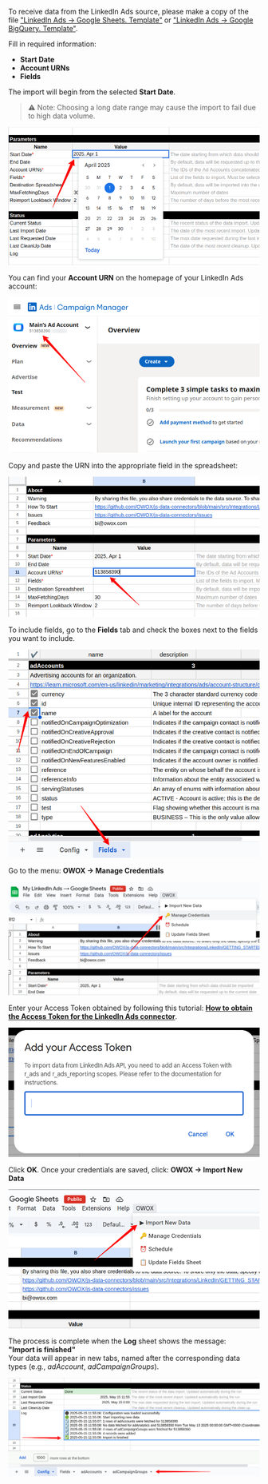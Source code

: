 To receive data from the LinkedIn Ads source, please make a copy of the file
["LinkedIn Ads → Google Sheets. Template"](https://docs.google.com/spreadsheets/d/1-eo1z9h5qKGfNDVmSoVYgyEkWfRWRy07NaU5hZnM4Vk/copy) or
["LinkedIn Ads → Google BigQuery. Template"](https://docs.google.com/spreadsheets/d/1hHrS8FejfACt1lbOQCfY72YldjjMRP8Ft1aOxqqXYsA/copy).

Fill in required information:
- **Start Date**
- **Account URNs**
- **Fields**

The import will begin from the selected **Start Date**.  
> ⚠️ Note: Choosing a long date range may cause the import to fail due to high data volume.

![LinkedIn Start Date](/src/Integrations/LinkedIn/res/linkedin_date.png)

You can find your **Account URN** on the homepage of your LinkedIn Ads account:

![LinkedIn Account URN](/src/Integrations/LinkedIn/res/linkedin_account.png)

Copy and paste the URN into the appropriate field in the spreadsheet:

![Account URN](/src/Integrations/LinkedIn/res/linkedin_pasteurn.png)

To include fields, go to the **Fields** tab and check the boxes next to the fields you want to include.

![LinkedIn Fields](/src/Integrations/LinkedIn/res/linkedin_fields.png)

Go to the menu: **OWOX → Manage Credentials**

![LinkedIn Credentials](/src/Integrations/LinkedIn/res/linkedin_credentials.png)

Enter your Access Token obtained by following this tutorial: [**How to obtain the Access Token for the LinkedIn Ads connector**](https://github.com/OWOX/js-data-connectors/blob/main/src/Integrations/LinkedIn/CREDENTIALS.md).

![LinkedIn Token](/src/Integrations/LinkedIn/res/linkedin_token.png)

Click **OK**. Once your credentials are saved, click: **OWOX → Import New Data**

![LinkedIn Import Data](/src/Integrations/LinkedIn/res/linkedin_import.png)

The process is complete when the **Log** sheet shows the message:  
**"Import is finished"**  
Your data will appear in new tabs, named after the corresponding data types (e.g., *adAccount*, *adCampaignGroups*).

![LinkedIn Finished](/src/Integrations/LinkedIn/res/linkedin_success.png)